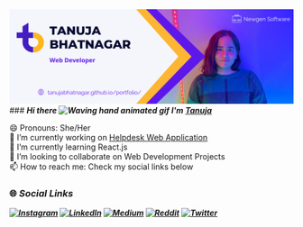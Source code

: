 <img src="Web Developer.png" width="1000px">
### <b><i>Hi there <img src="https://raw.githubusercontent.com/nixin72/nixin72/master/wave.gif" alt="Waving hand animated gif" height="45" width="45" />  I'm <a href="https://tanujabhatnagar.github.io/portfolio/">Tanuja</a></i></b>

😄 Pronouns: She/Her </br>
🔭 I’m currently working on [Helpdesk Web Application](https://helpdesk.newgensoft.com/webdesktop/custom/customportal/login.jsp)  </br>
🌱 I’m currently learning React.js</br>
👯 I’m looking to collaborate on Web Development Projects</br>
📫 How to reach me: Check my social links below</br>


### <b>🌐 <i> Social Links<b><i>
[![Instagram](https://img.shields.io/badge/Instagram-E4405F?style=for-the-badge&logo=instagram&logoColor=white)](https://www.instagram.com/tanujabhatnagar_/)
[![LinkedIn](https://img.shields.io/badge/LinkedIn-0077B5?style=for-the-badge&logo=linkedin&logoColor=white)](https://www.linkedin.com/in/tanujabhatnagar/)
[![Medium](https://img.shields.io/badge/Medium-12100E?style=for-the-badge&logo=medium&logoColor=white)](https://tanujabhatnagar.medium.com/)
[![Reddit](https://img.shields.io/badge/Reddit-FF4500?style=for-the-badge&logo=reddit&logoColor=white)](https://www.reddit.com/user/tanujabhatnagar_/)
[![Twitter](https://img.shields.io/twitter/follow/bhatnagartanuja?logo=Twitter&style=for-the-badge)](https://twitter.com/bhatnagartanuja)



<!--
**tanujabhatnagar/tanujabhatnagar** is a ✨ _special_ ✨ repository because its `README.md` (this file) appears on your GitHub profile.

Here are some ideas to get you started:

-.
- 🤔 I’m looking for help with ...
- 💬 Ask me about ...
-  ...
- ...
- ⚡ Fun fact: ...
-->
